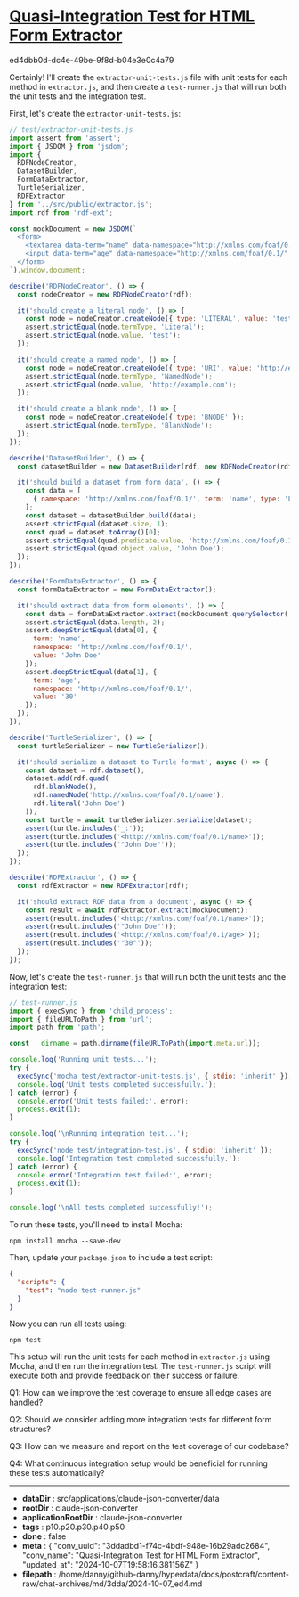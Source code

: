 # [Quasi-Integration Test for HTML Form Extractor](https://claude.ai/chat/3ddadbd1-f74c-4bdf-948e-16b29adc2684)

ed4dbb0d-dc4e-49be-9f8d-b04e3e0c4a79

 Certainly! I'll create the `extractor-unit-tests.js` file with unit tests for each method in `extractor.js`, and then create a `test-runner.js` that will run both the unit tests and the integration test.

First, let's create the `extractor-unit-tests.js`:

```javascript
// test/extractor-unit-tests.js
import assert from 'assert';
import { JSDOM } from 'jsdom';
import {
  RDFNodeCreator,
  DatasetBuilder,
  FormDataExtractor,
  TurtleSerializer,
  RDFExtractor
} from '../src/public/extractor.js';
import rdf from 'rdf-ext';

const mockDocument = new JSDOM(`
  <form>
    <textarea data-term="name" data-namespace="http://xmlns.com/foaf/0.1/">John Doe</textarea>
    <input data-term="age" data-namespace="http://xmlns.com/foaf/0.1/" type="number" value="30">
  </form>
`).window.document;

describe('RDFNodeCreator', () => {
  const nodeCreator = new RDFNodeCreator(rdf);

  it('should create a literal node', () => {
    const node = nodeCreator.createNode({ type: 'LITERAL', value: 'test' });
    assert.strictEqual(node.termType, 'Literal');
    assert.strictEqual(node.value, 'test');
  });

  it('should create a named node', () => {
    const node = nodeCreator.createNode({ type: 'URI', value: 'http://example.com' });
    assert.strictEqual(node.termType, 'NamedNode');
    assert.strictEqual(node.value, 'http://example.com');
  });

  it('should create a blank node', () => {
    const node = nodeCreator.createNode({ type: 'BNODE' });
    assert.strictEqual(node.termType, 'BlankNode');
  });
});

describe('DatasetBuilder', () => {
  const datasetBuilder = new DatasetBuilder(rdf, new RDFNodeCreator(rdf));

  it('should build a dataset from form data', () => {
    const data = [
      { namespace: 'http://xmlns.com/foaf/0.1/', term: 'name', type: 'LITERAL', value: 'John Doe' }
    ];
    const dataset = datasetBuilder.build(data);
    assert.strictEqual(dataset.size, 1);
    const quad = dataset.toArray()[0];
    assert.strictEqual(quad.predicate.value, 'http://xmlns.com/foaf/0.1/name');
    assert.strictEqual(quad.object.value, 'John Doe');
  });
});

describe('FormDataExtractor', () => {
  const formDataExtractor = new FormDataExtractor();

  it('should extract data from form elements', () => {
    const data = formDataExtractor.extract(mockDocument.querySelector('form'));
    assert.strictEqual(data.length, 2);
    assert.deepStrictEqual(data[0], {
      term: 'name',
      namespace: 'http://xmlns.com/foaf/0.1/',
      value: 'John Doe'
    });
    assert.deepStrictEqual(data[1], {
      term: 'age',
      namespace: 'http://xmlns.com/foaf/0.1/',
      value: '30'
    });
  });
});

describe('TurtleSerializer', () => {
  const turtleSerializer = new TurtleSerializer();

  it('should serialize a dataset to Turtle format', async () => {
    const dataset = rdf.dataset();
    dataset.add(rdf.quad(
      rdf.blankNode(),
      rdf.namedNode('http://xmlns.com/foaf/0.1/name'),
      rdf.literal('John Doe')
    ));
    const turtle = await turtleSerializer.serialize(dataset);
    assert(turtle.includes('_:'));
    assert(turtle.includes('<http://xmlns.com/foaf/0.1/name>'));
    assert(turtle.includes('"John Doe"'));
  });
});

describe('RDFExtractor', () => {
  const rdfExtractor = new RDFExtractor(rdf);

  it('should extract RDF data from a document', async () => {
    const result = await rdfExtractor.extract(mockDocument);
    assert(result.includes('<http://xmlns.com/foaf/0.1/name>'));
    assert(result.includes('"John Doe"'));
    assert(result.includes('<http://xmlns.com/foaf/0.1/age>'));
    assert(result.includes('"30"'));
  });
});
```

Now, let's create the `test-runner.js` that will run both the unit tests and the integration test:

```javascript
// test-runner.js
import { execSync } from 'child_process';
import { fileURLToPath } from 'url';
import path from 'path';

const __dirname = path.dirname(fileURLToPath(import.meta.url));

console.log('Running unit tests...');
try {
  execSync('mocha test/extractor-unit-tests.js', { stdio: 'inherit' });
  console.log('Unit tests completed successfully.');
} catch (error) {
  console.error('Unit tests failed:', error);
  process.exit(1);
}

console.log('\nRunning integration test...');
try {
  execSync('node test/integration-test.js', { stdio: 'inherit' });
  console.log('Integration test completed successfully.');
} catch (error) {
  console.error('Integration test failed:', error);
  process.exit(1);
}

console.log('\nAll tests completed successfully!');
```

To run these tests, you'll need to install Mocha:

```
npm install mocha --save-dev
```

Then, update your `package.json` to include a test script:

```json
{
  "scripts": {
    "test": "node test-runner.js"
  }
}
```

Now you can run all tests using:

```
npm test
```

This setup will run the unit tests for each method in `extractor.js` using Mocha, and then run the integration test. The `test-runner.js` script will execute both and provide feedback on their success or failure.

Q1: How can we improve the test coverage to ensure all edge cases are handled?

Q2: Should we consider adding more integration tests for different form structures?

Q3: How can we measure and report on the test coverage of our codebase?

Q4: What continuous integration setup would be beneficial for running these tests automatically?

---

* **dataDir** : src/applications/claude-json-converter/data
* **rootDir** : claude-json-converter
* **applicationRootDir** : claude-json-converter
* **tags** : p10.p20.p30.p40.p50
* **done** : false
* **meta** : {
  "conv_uuid": "3ddadbd1-f74c-4bdf-948e-16b29adc2684",
  "conv_name": "Quasi-Integration Test for HTML Form Extractor",
  "updated_at": "2024-10-07T19:58:16.381156Z"
}
* **filepath** : /home/danny/github-danny/hyperdata/docs/postcraft/content-raw/chat-archives/md/3dda/2024-10-07_ed4.md